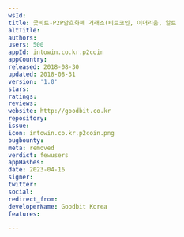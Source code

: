 ```yaml
---
wsId: 
title: 굿비트-P2P암호화폐 거래소(비트코인, 이더리움, 알트
altTitle: 
authors: 
users: 500
appId: intowin.co.kr.p2coin
appCountry: 
released: 2018-08-30
updated: 2018-08-31
version: '1.0'
stars: 
ratings: 
reviews: 
website: http://goodbit.co.kr
repository: 
issue: 
icon: intowin.co.kr.p2coin.png
bugbounty: 
meta: removed
verdict: fewusers
appHashes: 
date: 2023-04-16
signer: 
twitter: 
social: 
redirect_from: 
developerName: Goodbit Korea
features: 

---
```


